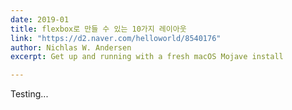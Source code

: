 ```yaml
---
date: 2019-01
title: flexbox로 만들 수 있는 10가지 레이아웃
link: "https://d2.naver.com/helloworld/8540176"
author: Nichlas W. Andersen
excerpt: Get up and running with a fresh macOS Mojave install

---
```

Testing...